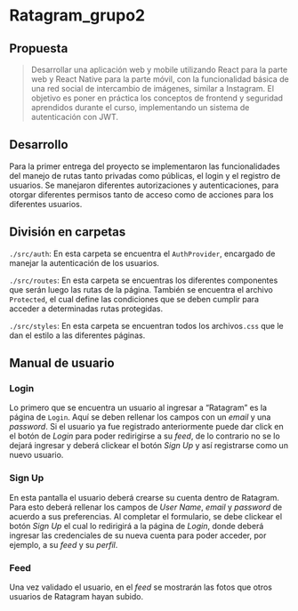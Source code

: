 # Ratagram_grupo2

## Propuesta
> Desarrollar una aplicación web y mobile utilizando React para la parte web y React Native para la parte móvil, con la funcionalidad básica de una red social de intercambio de imágenes, similar a Instagram. El objetivo es poner en práctica los conceptos de frontend y seguridad aprendidos durante el curso, implementando un sistema de autenticación con JWT.

## Desarrollo
Para la primer entrega del proyecto se implementaron las funcionalidades del manejo de rutas tanto privadas como públicas, el login y el registro de usuarios. Se manejaron diferentes autorizaciones y autenticaciones, para otorgar diferentes permisos tanto de acceso como de acciones para los diferentes usuarios.

## División en carpetas
`./src/auth`: En esta carpeta se encuentra el `AuthProvider`, encargado de manejar la autenticación de los usuarios.


`./src/routes`: En esta carpeta se encuentras los diferentes componentes que serán luego las rutas de la página. También se encuentra el archivo `Protected`, el cual define las condiciones que se deben cumplir para acceder a determinadas rutas protegidas.


`./src/styles`: En esta carpeta se encuentran todos los archivos`.css` que le dan el estilo a las diferentes páginas.

## Manual de usuario
### Login
Lo primero que se encuentra un usuario al ingresar a “Ratagram” es la página de `Login`. Aquí se deben rellenar los campos con un _email_ y una _password_. 
Si el usuario ya fue registrado anteriormente puede dar click en el botón de _Login_ para poder redirigirse a su _feed_, de lo contrario no se lo dejará ingresar y deberá clickear el botón _Sign Up_ y así registrarse como un nuevo usuario.

### Sign Up
En esta pantalla el usuario deberá crearse su cuenta dentro de Ratagram. Para esto deberá rellenar los campos de _User Name_, _email_ y _password_ de acuerdo a sus preferencias. Al completar el formulario, se debe clickear el botón _Sign Up_ el cual lo redirigirá a la página de _Login_, donde deberá ingresar las credenciales de su nueva cuenta para poder acceder, por ejemplo, a su _feed_ y su _perfil_.

### Feed
Una vez validado el usuario, en el _feed_ se mostrarán las fotos que otros usuarios de Ratagram hayan subido.


